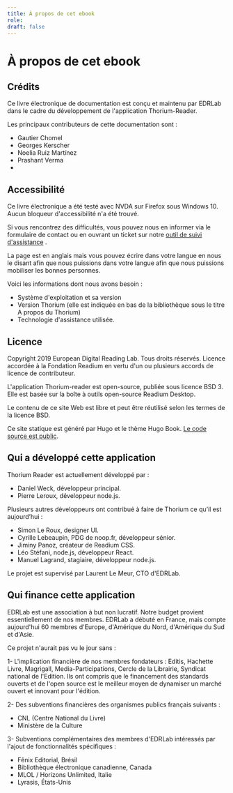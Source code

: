```yaml
---
title: À propos de cet ebook
role: 
draft: false
---
```


# À propos de cet ebook

## Crédits

Ce livre électronique de documentation est conçu et maintenu par EDRLab dans le cadre du développement de l'application Thorium-Reader.

Les principaux contributeurs de cette documentation sont :

- Gautier Chomel
- Georges Kerscher
- Noelia Ruiz Martínez
- Prashant Verma
-

## Accessibilité

Ce livre électronique a été testé avec NVDA sur Firefox sous Windows 10. Aucun bloqueur d'accessibilité n'a été trouvé.

Si vous rencontrez des difficultés, vous pouvez nous en informer via le formulaire de contact ou en ouvrant un ticket sur notre [outil de suivi d'assistance](https://github.com/edrlab/thorium-reader-doc/issues/new) .

La page est en anglais mais vous pouvez écrire dans votre langue en nous le disant afin que nous puissions dans votre langue afin que nous puissions mobiliser les bonnes personnes.

Voici les informations dont nous avons besoin :

- Système d'exploitation et sa version
- Version Thorium (elle est indiquée en bas de la bibliothèque sous le titre A propos du Thorium)
- Technologie d'assistance utilisée.

## Licence

Copyright 2019 European Digital Reading Lab. Tous droits réservés. Licence accordée à la Fondation Readium en vertu d'un ou plusieurs accords de licence de contributeur.

L'application Thorium-reader est open-source, publiée sous licence BSD 3. Elle est basée sur la boîte à outils open-source Readium Desktop.

Le contenu de ce site Web est libre et peut être réutilisé selon les termes de la licence BSD.

Ce site statique est généré par Hugo et le thème Hugo Book. [Le code source est public](https://github.com/edrlab/thorium-reader-doc).

## Qui a développé cette application

Thorium Reader est actuellement développé par :

- Daniel Weck, développeur principal.
- Pierre Leroux, développeur node.js.

Plusieurs autres développeurs ont contribué à faire de Thorium ce qu’il est aujourd’hui :

- Simon Le Roux, designer UI.
- Cyrille Lebeaupin, PDG de noop.fr, développeur sénior.
- Jiminy Panoz, créateur de Readium CSS.
- Léo Stéfani, node.js, développeur React.
- Manuel Lagrand, stagiaire, développeur node.js.

Le projet est supervisé par Laurent Le Meur, CTO d'EDRLab.

## Qui finance cette application

EDRLab est une association à but non lucratif. Notre budget provient essentiellement de nos membres. EDRLab a débuté en France, mais compte aujourd'hui 60 membres d'Europe, d'Amérique du Nord, d'Amérique du Sud et d'Asie.

Ce projet n'aurait pas vu le jour sans :

1- L'implication financière de nos membres fondateurs : Editis, Hachette Livre, Magrigall, Media-Participations, Cercle de la Librairie, Syndicat national de l'Edition. Ils ont compris que le financement des standards ouverts et de l'open source est le meilleur moyen de dynamiser un marché ouvert et innovant pour l'édition.

2- Des subventions financières des organismes publics français suivants :

- CNL (Centre National du Livre)
- Ministère de la Culture

3- Subventions complémentaires des membres d'EDRLab intéressés par l'ajout de fonctionnalités spécifiques :

- Fênix Editorial, Brésil
- Bibliothèque électronique canadienne, Canada
- MLOL / Horizons Unlimited, Italie
- Lyrasis, États-Unis

